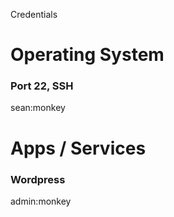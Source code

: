 Credentials

# Operating System
### Port 22, SSH
sean:monkey

# Apps / Services
### Wordpress
admin:monkey